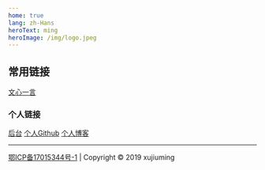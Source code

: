 ```yaml
---
home: true
lang: zh-Hans
heroText: ming
heroImage: /img/logo.jpeg
---
```




## 常用链接
[文心一言](https://yiyan.baidu.com/)

### 个人链接
[后台](https://show.xujiuming.com)
[个人Github](https://www.github.com/xujiuming) 
[个人博客](https://blog.xujiuming.com)  


<hr/>

[鄂ICP备17015344号-1](https://beian.miit.gov.cn)  | Copyright © 2019 xujiuming
